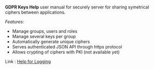 **GDPR Keys Help** user manual for securely server for sharing symetrical ciphers between applications.

*Features:*

* Manage groups, users and roles
* Manage several keys per group
* Automatically generate unique ciphers
* Serves authenticated JSON API through https protocol
* Allows crypting of ciphers with PKI (not available yet)

Link : [Help for Logging](logging.md)